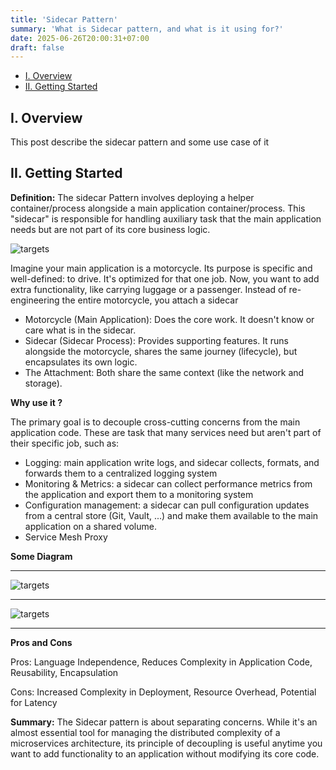 ```yaml
---
title: 'Sidecar Pattern'
summary: 'What is Sidecar pattern, and what is it using for?'
date: 2025-06-26T20:00:31+07:00
draft: false
---
```


- [I. Overview](#i-overview)
- [II. Getting Started](#ii-getting-started)

## I. Overview
This post describe the sidecar pattern and some use case of it

## II. Getting Started

**Definition:** The sidecar Pattern involves deploying a helper container/process alongside a main application container/process. This "sidecar" is responsible for handling auxiliary task that the main application needs but are not part of its core business logic.

![targets](/img/tech/sidecar-picture.png)

Imagine your main application is a motorcycle. Its purpose is specific and well-defined: to drive. It's optimized for that one job. Now, you want to add extra functionality, like carrying luggage or a passenger. Instead of re-engineering the entire motorcycle, you attach a sidecar

  - Motorcycle (Main Application): Does the core work. It doesn't know or care what is in the sidecar.
  - Sidecar (Sidecar Process): Provides supporting features. It runs alongside the motorcycle, shares the same journey (lifecycle), but encapsulates its own logic.
  - The Attachment: Both share the same context (like the network and storage).

**Why use it ?**

The primary goal is to decouple cross-cutting concerns from the main application code. These are task that many services need but aren't part of their specific job, such as:
  - Logging: main application write logs, and sidecar collects, formats, and forwards them to a centralized logging system
  - Monitoring & Metrics: a sidecar can collect performance metrics from the application and export them to a monitoring system
  - Configuration management: a sidecar can pull configuration updates from a central store (Git, Vault, ...) and make them available to the main application on a shared volume.
  - Service Mesh Proxy

**Some Diagram**

---
![targets](/img/tech/logging-sidecar.png)

---
![targets](/img/tech/git-sync-sidecar.png)

---
**Pros and Cons**

Pros: Language Independence, Reduces Complexity in Application Code, Reusability, Encapsulation

Cons: Increased Complexity in Deployment, Resource Overhead, Potential for Latency

**Summary:** The Sidecar pattern is about separating concerns. While it's an almost essential tool for managing the distributed complexity of a microservices architecture, its principle of decoupling is useful anytime you want to add functionality to an application without modifying its core code.